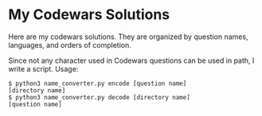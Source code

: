 # My Codewars Solutions

Here are my codewars solutions. They are organized by question names, languages, and orders of completion.

Since not any character used in Codewars questions can be used in path, I write a script. Usage:

```console
$ python3 name_converter.py encode [question name]
[directory name]
$ python3 name_converter.py decode [directory name]
[question name]
```
